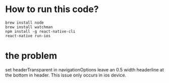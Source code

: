 # How to run this code?

```
brew install node
brew install watchman
npm install -g react-native-cli
react-native run-ios
```

# the problem

set headerTransparent in navigationOptions leave an 0.5 width headerline at the bottom in header. This issue only occurs in ios device.
